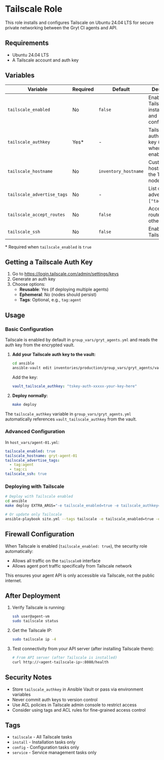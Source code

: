 # Tailscale Role

This role installs and configures Tailscale on Ubuntu 24.04 LTS for secure private networking between the Gryt CI agents and API.

## Requirements

- Ubuntu 24.04 LTS
- A Tailscale account and auth key

## Variables

| Variable | Required | Default | Description |
|----------|----------|---------|-------------|
| `tailscale_enabled` | No | `false` | Enable Tailscale installation and configuration |
| `tailscale_authkey` | Yes* | - | Tailscale authentication key (required when enabling) |
| `tailscale_hostname` | No | `inventory_hostname` | Custom hostname for the Tailscale node |
| `tailscale_advertise_tags` | No | - | List of tags to advertise (e.g., `["tag:agent"]`) |
| `tailscale_accept_routes` | No | `false` | Accept subnet routes from other nodes |
| `tailscale_ssh` | No | `false` | Enable Tailscale SSH |

\* Required when `tailscale_enabled` is `true`

## Getting a Tailscale Auth Key

1. Go to https://login.tailscale.com/admin/settings/keys
2. Generate an auth key
3. Choose options:
   - **Reusable**: Yes (if deploying multiple agents)
   - **Ephemeral**: No (nodes should persist)
   - **Tags**: Optional, e.g., `tag:agent`

## Usage

### Basic Configuration

Tailscale is enabled by default in `group_vars/gryt_agents.yml` and reads the auth key from the encrypted vault.

1. **Add your Tailscale auth key to the vault:**
   ```bash
   cd ansible
   ansible-vault edit inventories/production/group_vars/gryt_agents/vault.yml
   ```
   
   Add the key:
   ```yaml
   vault_tailscale_authkey: "tskey-auth-xxxxx-your-key-here"
   ```

2. **Deploy normally:**
   ```bash
   make deploy
   ```

The `tailscale_authkey` variable in `group_vars/gryt_agents.yml` automatically references `vault_tailscale_authkey` from the vault.

### Advanced Configuration

In `host_vars/agent-01.yml`:

```yaml
tailscale_enabled: true
tailscale_hostname: gryt-agent-01
tailscale_advertise_tags:
  - tag:agent
  - tag:ci
tailscale_ssh: true
```

### Deploying with Tailscale

```bash
# Deploy with Tailscale enabled
cd ansible
make deploy EXTRA_ARGS="-e tailscale_enabled=true -e tailscale_authkey=tskey-auth-xxxxx"

# Or update only Tailscale
ansible-playbook site.yml --tags tailscale -e tailscale_enabled=true -e tailscale_authkey=tskey-auth-xxxxx
```

## Firewall Configuration

When Tailscale is enabled (`tailscale_enabled: true`), the security role automatically:
- Allows all traffic on the `tailscale0` interface
- Allows agent port traffic specifically from Tailscale network

This ensures your agent API is only accessible via Tailscale, not the public internet.

## After Deployment

1. Verify Tailscale is running:
   ```bash
   ssh user@agent-vm
   sudo tailscale status
   ```

2. Get the Tailscale IP:
   ```bash
   sudo tailscale ip -4
   ```

3. Test connectivity from your API server (after installing Tailscale there):
   ```bash
   # From API server (after Tailscale is installed)
   curl http://<agent-tailscale-ip>:8080/health
   ```

## Security Notes

- Store `tailscale_authkey` in Ansible Vault or pass via environment variables
- Never commit auth keys to version control
- Use ACL policies in Tailscale admin console to restrict access
- Consider using tags and ACL rules for fine-grained access control

## Tags

- `tailscale` - All Tailscale tasks
- `install` - Installation tasks only
- `config` - Configuration tasks only
- `service` - Service management tasks only

